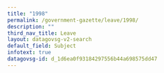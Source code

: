 ```yaml
---
title: "1998"
permalink: /government-gazette/leave/1998/
description: ""
third_nav_title: Leave
layout: datagovsg-v2-search
default_field: Subject
infotext: true
datagovsg-id: d_1d6ea0f93184297556b44a698575dd47
---
```

